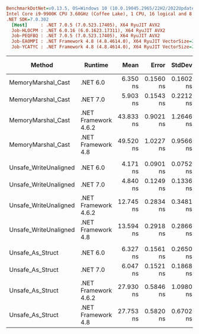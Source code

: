 ``` ini

BenchmarkDotNet=v0.13.5, OS=Windows 10 (10.0.19045.2965/22H2/2022Update)
Intel Core i9-9900K CPU 3.60GHz (Coffee Lake), 1 CPU, 16 logical and 8 physical cores
.NET SDK=7.0.302
  [Host]     : .NET 7.0.5 (7.0.523.17405), X64 RyuJIT AVX2
  Job-HLOCPM : .NET 6.0.16 (6.0.1623.17311), X64 RyuJIT AVX2
  Job-PEQFBQ : .NET 7.0.5 (7.0.523.17405), X64 RyuJIT AVX2
  Job-EAOMPI : .NET Framework 4.8 (4.8.4614.0), X64 RyuJIT VectorSize=256
  Job-YCATYC : .NET Framework 4.8 (4.8.4614.0), X64 RyuJIT VectorSize=256


```
|                Method |              Runtime |      Mean |     Error |    StdDev | Ratio | RatioSD | Code Size | Allocated | Alloc Ratio |
|---------------------- |--------------------- |----------:|----------:|----------:|------:|--------:|----------:|----------:|------------:|
|    MemoryMarshal_Cast |             .NET 6.0 |  6.350 ns | 0.1560 ns | 0.1602 ns |  0.15 |    0.01 |     390 B |         - |          NA |
|    MemoryMarshal_Cast |             .NET 7.0 |  5.903 ns | 0.1543 ns | 0.2212 ns |  0.13 |    0.01 |     395 B |         - |          NA |
|    MemoryMarshal_Cast | .NET Framework 4.6.2 | 43.833 ns | 0.9021 ns | 1.2646 ns |  1.00 |    0.00 |   1,445 B |         - |          NA |
|    MemoryMarshal_Cast |   .NET Framework 4.8 | 49.520 ns | 1.0227 ns | 0.9566 ns |  1.13 |    0.04 |   1,445 B |         - |          NA |
|                       |                      |           |           |           |       |         |           |           |             |
| Unsafe_WriteUnaligned |             .NET 6.0 |  4.171 ns | 0.0901 ns | 0.0752 ns |  0.33 |    0.01 |     145 B |         - |          NA |
| Unsafe_WriteUnaligned |             .NET 7.0 |  4.840 ns | 0.1249 ns | 0.1336 ns |  0.38 |    0.02 |     145 B |         - |          NA |
| Unsafe_WriteUnaligned | .NET Framework 4.6.2 | 12.745 ns | 0.2834 ns | 0.3481 ns |  1.00 |    0.00 |     345 B |         - |          NA |
| Unsafe_WriteUnaligned |   .NET Framework 4.8 | 13.594 ns | 0.2918 ns | 0.2866 ns |  1.07 |    0.04 |     345 B |         - |          NA |
|                       |                      |           |           |           |       |         |           |           |             |
|      Unsafe_As_Struct |             .NET 6.0 |  6.327 ns | 0.1561 ns | 0.2650 ns |  0.23 |    0.01 |     224 B |         - |          NA |
|      Unsafe_As_Struct |             .NET 7.0 |  6.047 ns | 0.1521 ns | 0.1868 ns |  0.22 |    0.01 |     220 B |         - |          NA |
|      Unsafe_As_Struct | .NET Framework 4.6.2 | 27.930 ns | 0.5846 ns | 1.0980 ns |  1.00 |    0.00 |     348 B |         - |          NA |
|      Unsafe_As_Struct |   .NET Framework 4.8 | 27.753 ns | 0.5820 ns | 0.6702 ns |  1.01 |    0.05 |     348 B |         - |          NA |
